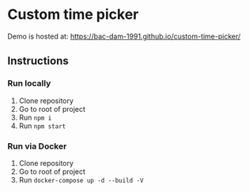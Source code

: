 # Custom time picker 
Demo is hosted at: https://bac-dam-1991.github.io/custom-time-picker/
## Instructions

### Run locally
1. Clone repository
2. Go to root of project
3. Run `npm i`
4. Run `npm start`

### Run via Docker
1. Clone repository
2. Go to root of project
3. Run `docker-compose up -d --build -V`

